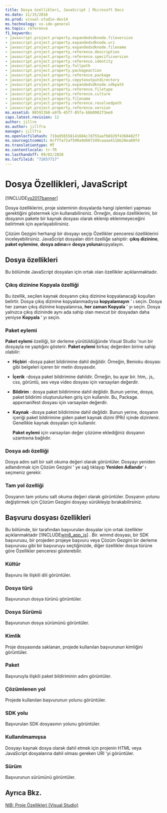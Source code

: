 ```yaml
---
title: Dosya özellikleri, JavaScript | Microsoft Docs
ms.date: 11/15/2016
ms.prod: visual-studio-dev14
ms.technology: vs-ide-general
ms.topic: reference
f1_keywords:
- javascript.project.property.expandedsdknode.fileversion
- javascript.project.property.expandedsdknode.uri
- javascript.project.property.expandedsdknode.filename
- javascript.project.property.reference.description
- javascript.project.property.reference.specificversion
- javascript.project.property.reference.identity
- javascript.project.property.fullpath
- javascript.project.property.packageaction
- javascript.project.property.reference.package
- javascript.project.property.copytooutputdirectory
- javascript.project.property.expandedsdknode.sdkpath
- javascript.project.property.reference.filetype
- javascript.project.property.reference.culture
- javascript.project.property.filename
- javascript.project.property.reference.resolvedpath
- javascript.project.property.reference.version
ms.assetid: 085913b8-a97b-45f7-85fa-bbb0902f3ee9
caps.latest.revision: 12
author: jillre
ms.author: jillfra
manager: jillfra
ms.openlocfilehash: 719a956558141684c7d755aafb6929f4368482f7
ms.sourcegitcommit: 6cfffa72af599a9d667249caaaa411bb28ea69fd
ms.translationtype: MT
ms.contentlocale: tr-TR
ms.lasthandoff: 09/02/2020
ms.locfileid: "72657717"
---
```

# <a name="file-properties-javascript"></a>Dosya Özellikleri, JavaScript
[!INCLUDE[vs2017banner](../../includes/vs2017banner.md)]

Dosya özelliklerini, proje sisteminin dosyalarda hangi işlemleri yapması gerektiğini göstermek için kullanabilirsiniz. Örneğin, dosya özelliklerini, bir dosyanın pakete bir kaynak dosyası olarak eklenip eklenmeyeceğini belirtmek için ayarlayabilirsiniz.

 Çözüm Gezgini herhangi bir dosyayı seçip Özellikler penceresi özelliklerini inceleyebilirsiniz. JavaScript dosyaları dört özelliğe sahiptir: **çıkış dizinine**, **paket eylemine**, **dosya adına**ve **dosya yoluna**kopyalayın.

## <a name="file-properties"></a>Dosya özellikleri
 Bu bölümde JavaScript dosyaları için ortak olan özellikler açıklanmaktadır.

### <a name="copy-to-output-directory-property"></a>Çıkış dizinine Kopyala özelliği
 Bu özellik, seçilen kaynak dosyanın çıkış dizinine kopyalanacağı koşulları belirtir. Dosya çıkış dizinine kopyalanmadıysa **kopyalamayın** ' ı seçin. Dosya her zaman çıkış dizinine kopyalanırsa, **her zaman Kopyala** ' yı seçin. Dosya yalnızca çıkış dizininde aynı ada sahip olan mevcut bir dosyadan daha yeniyse **Kopyala** ' yı seçin.

### <a name="package-action"></a>Paket eylemi
 **Paket eylemi** özelliği, bir derleme yürütüldüğünde Visual Studio 'nun bir dosyayla ne yaptığını gösterir. **Paket eylemi** birkaç değerden birine sahip olabilir:

- **Hiçbiri** -dosya paket bildirimine dahil değildir. Örneğin, Benioku dosyası gibi belgeleri içeren bir metin dosyasıdır.

- **İçerik** -dosya paket bildirimine dahildir. Örneğin, bu ayar bir. htm,. js,. css, görüntü, ses veya video dosyası için varsayılan değerdir.

- **Bildirim** : dosya paket bildirimine dahil değildir. Bunun yerine, dosya, paket bildirimi oluşturulurken giriş için kullanılır. Bu, Package. appxmanifest dosyası için varsayılan değerdir.

- **Kaynak** -dosya paket bildirimine dahil değildir. Bunun yerine, dosyanın içeriği paket bildirimine giden paket kaynak dizini (PRı) içinde dizinlenir. Genellikle kaynak dosyaları için kullanılır.

  **Paket eylemi** için varsayılan değer çözüme eklediğiniz dosyanın uzantısına bağlıdır.

### <a name="file-name-property"></a>Dosya adı özelliği
 Dosya adını salt bir salt okuma değeri olarak görüntüler. Dosyayı yeniden adlandırmak için Çözüm Gezgini ' ye sağ tıklayıp **Yeniden Adlandır**' ı seçmeniz gerekir.

### <a name="full-path-property"></a>Tam yol özelliği
 Dosyanın tam yolunu salt okuma değeri olarak görüntüler. Dosyanın yolunu değiştirmek için Çözüm Gezgini dosyayı sürükleyip bırakabilirsiniz.

## <a name="reference-file-properties"></a>Başvuru dosyası özellikleri
 Bu bölümde, bir tarafından başvurulan dosyalar için ortak özellikler açıklanmaktadır [!INCLUDE[win8_app_js](../../includes/win8-app-js-md.md)] . Bir. winmd dosyası, bir SDK başvurusu, bir projeden projeye başvuru veya Çözüm Gezgini bir derleme başvurusu gibi bir başvuruyu seçtiğinizde, diğer özellikler dosya türüne göre Özellikler penceresi gösterebilir.

### <a name="culture"></a>Kültür
 Başvuru ile ilişkili dili görüntüler.

### <a name="file-type"></a>Dosya türü
 Başvurunun dosya türünü görüntüler.

### <a name="file-version"></a>Dosya Sürümü
 Başvurunun dosya sürümünü görüntüler.

### <a name="identity"></a>Kimlik
 Proje dosyasında saklanan, projede kullanılan başvurunun kimliğini görüntüler.

### <a name="package"></a>Paket
 Başvuruyla ilişkili paket bildiriminin adını görüntüler.

### <a name="resolved-path"></a>Çözümlenen yol
 Projede kullanılan başvurunun yolunu görüntüler.

### <a name="sdk-path"></a>SDK yolu
 Başvurulan SDK dosyasının yolunu görüntüler.

### <a name="uri"></a>Kullanılmamışsa
 Dosyayı kaynak dosya olarak dahil etmek için projenin HTML veya JavaScript dosyalarına dahil olması gereken URI 'yi görüntüler.

### <a name="version"></a>Sürüm
 Başvurunun sürümünü görüntüler.

## <a name="see-also"></a>Ayrıca Bkz.
 [NIB: Proje Özellikleri (Visual Studio)](https://msdn.microsoft.com/eb4c97ed-f667-4850-98d0-6e2a4d21bbca)
